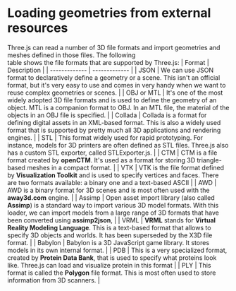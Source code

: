 # Loading geometries from external resources
Three.js can read a number of 3D file formats and import geometries and meshes defined in those files. The following <br>
table shows the file formats that are supported by Three.js:
| Format  | Description |
| ------------- | ------------- |
| JSON | We can use JSON format to declaratively define a geometry or a scene. This isn't an official format, but it's very easy to use and comes in very handy when we want to reuse complex geometries or scenes.  |
| OBJ or MTL  | It's one of the most widely adopted 3D file formats and is used to define the geometry of an object. MTL is a companion format to OBJ. In an MTL file, the material of the objects in an OBJ file is specified. |
| Collada | Collada is a format for defining digital assets in an XML-based format. This is also a widely used format that is supported by pretty much all 3D applications and rendering engines. |
| STL | This format widely used for rapid prototyping. For instance, models for 3D printers are often defined as STL files. Three.js also has a custom STL exporter, called STLExporter.js. |
| CTM | CTM is a file format created by **openCTM**. It's used as a format for storing 3D triangle-based meshes in a compact format. |
| VTK | VTK is the file format defined by **Visualization Toolkit** and is used to specify vertices and faces. There are two formats available: a binary one and a text-based ASCII |
| AWD | AWD is a binary format for 3D scenes and is most often used with the **away3d.com** engine. |
| Assimp | Open asset import library (also called **Assimp**) is a standard way to import various 3D model formats. With this loader, we can import models from a large range of 3D formats that have been converted using **assimp2json**, |
| VRML | **VRML** stands for **Virtual Reality Modeling Language**. This is a text-based format that allows to specify 3D objects and worlds. It has been superseded by the X3D file format. |
| Babylon | Babylon is a 3D JavaScript game library. It stores models in its own internal format. |
| PDB | This is a very specialized format, created by **Protein Data Bank**, that is used to specify what proteins look like. Three.js can load and visualize protein in this format |
| PLY | This format is called the **Polygon** file format. This is most often used to store information from 3D scanners. |

